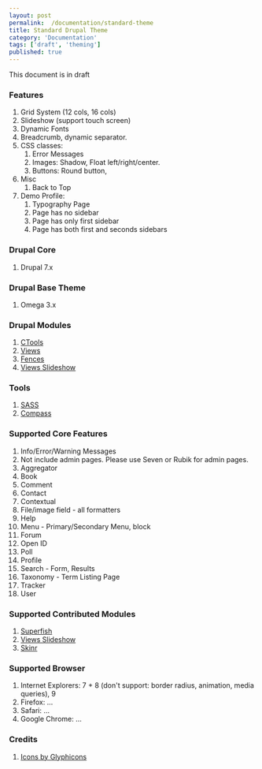 ```yaml
---
layout: post
permalink:  /documentation/standard-theme
title: Standard Drupal Theme
category: 'Documentation'
tags: ['draft', 'theming']
published: true
---
```


This document is in draft

### Features

1. Grid System (12 cols, 16 cols)
1. Slideshow (support touch screen)
1. Dynamic Fonts
1. Breadcrumb, dynamic separator.
1. CSS classes:
	1. Error Messages
	1. Images: Shadow, Float left/right/center.
    1. Buttons: Round button, 
1. Misc
    1. Back to Top
1. Demo Profile:
	1. Typography Page
    1. Page has no sidebar
    1. Page has only first sidebar
    1. Page has both first and seconds sidebars

### Drupal Core

1. Drupal 7.x

### Drupal Base Theme

1. Omega 3.x

### Drupal Modules

1. [CTools](http://drupal.org/project/ctools)
1. [Views](http://drupal.org/project/views)
1. [Fences](http://drupal.org/project/fences)
1. [Views Slideshow](http://drupal.org/project/views_slideshow)

### Tools

1. [SASS](http://sass-lang.com/)
1. [Compass](http://compass-style.org/)

### Supported Core Features

1. Info/Error/Warning Messages
1. Not include admin pages. Please use Seven or Rubik for admin pages.
1. Aggregator
1. Book
1. Comment
1. Contact
1. Contextual
1. File/image field - all formatters
1. Help
1. Menu - Primary/Secondary Menu, block
1. Forum
1. Open ID
1. Poll
1. Profile
1. Search - Form, Results
1. Taxonomy - Term Listing Page
1. Tracker
1. User

### Supported Contributed Modules

1. [Superfish](http://drupal.org/project/superfish)
1. [Views Slideshow](http://drupal.org/project/views_slideshow)
1. [Skinr](http://drupal.org/project/skinr)

### Supported Browser

1. Internet Explorers: 7 + 8 (don't support: border radius, animation, media queries), 9
1. Firefox: …
1. Safari: …
1. Google Chrome: …

### Credits

1. [Icons by Glyphicons](http://glyphicons.com/)